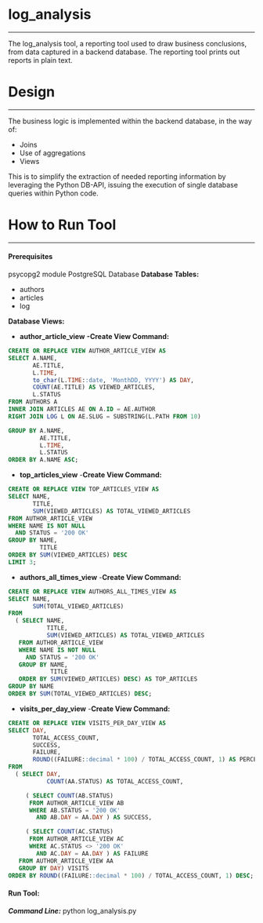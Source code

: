 # log_analysis
---
The log_analysis tool, a reporting tool used to draw business conclusions, from data captured in a backend database. The reporting tool prints out reports in plain text.
# Design
---
The business logic is implemented within the backend database, in the way of:
- Joins 
- Use of aggregations 
- Views

This is to simplify the extraction of needed reporting information by leveraging the Python DB-API, issuing the execution of single database queries within Python code.

# How to Run Tool
---
#### Prerequisites
psycopg2 module
PostgreSQL Database
**Database Tables:**
- authors
- articles
- log

**Database Views:**
- **author_article_view**
**-Create View Command:**

```sql
CREATE OR REPLACE VIEW AUTHOR_ARTICLE_VIEW AS
SELECT A.NAME,
       AE.TITLE,
       L.TIME,
       to_char(L.TIME::date, 'MonthDD, YYYY') AS DAY,
       COUNT(AE.TITLE) AS VIEWED_ARTICLES,
       L.STATUS
FROM AUTHORS A
INNER JOIN ARTICLES AE ON A.ID = AE.AUTHOR
RIGHT JOIN LOG L ON AE.SLUG = SUBSTRING(L.PATH FROM 10)

GROUP BY A.NAME,
         AE.TITLE,
         L.TIME,
         L.STATUS
ORDER BY A.NAME ASC;
```


- **top_articles_view**
-**Create View Command:**

```sql
CREATE OR REPLACE VIEW TOP_ARTICLES_VIEW AS
SELECT NAME,
       TITLE,
       SUM(VIEWED_ARTICLES) AS TOTAL_VIEWED_ARTICLES
FROM AUTHOR_ARTICLE_VIEW
WHERE NAME IS NOT NULL
  AND STATUS = '200 OK'
GROUP BY NAME,
         TITLE
ORDER BY SUM(VIEWED_ARTICLES) DESC
LIMIT 3;
```


- **authors_all_times_view**
-**Create View Command:**

```sql
CREATE OR REPLACE VIEW AUTHORS_ALL_TIMES_VIEW AS
SELECT NAME,
       SUM(TOTAL_VIEWED_ARTICLES)
FROM
  ( SELECT NAME,
           TITLE,
           SUM(VIEWED_ARTICLES) AS TOTAL_VIEWED_ARTICLES
   FROM AUTHOR_ARTICLE_VIEW
   WHERE NAME IS NOT NULL
     AND STATUS = '200 OK'
   GROUP BY NAME,
            TITLE
   ORDER BY SUM(VIEWED_ARTICLES) DESC) AS TOP_ARTICLES
GROUP BY NAME
ORDER BY SUM(TOTAL_VIEWED_ARTICLES) DESC;
```


- **visits_per_day_view**
-**Create View Command:**

```sql
CREATE OR REPLACE VIEW VISITS_PER_DAY_VIEW AS
SELECT DAY,
       TOTAL_ACCESS_COUNT,
       SUCCESS,
       FAILURE,
       ROUND((FAILURE::decimal * 100) / TOTAL_ACCESS_COUNT, 1) AS PERCENTAGE_FAILURE
FROM
  ( SELECT DAY,
           COUNT(AA.STATUS) AS TOTAL_ACCESS_COUNT,

     ( SELECT COUNT(AB.STATUS)
      FROM AUTHOR_ARTICLE_VIEW AB
      WHERE AB.STATUS = '200 OK'
        AND AB.DAY = AA.DAY ) AS SUCCESS,

     ( SELECT COUNT(AC.STATUS)
      FROM AUTHOR_ARTICLE_VIEW AC
      WHERE AC.STATUS <> '200 OK'
        AND AC.DAY = AA.DAY ) AS FAILURE
   FROM AUTHOR_ARTICLE_VIEW AA
   GROUP BY DAY) VISITS
ORDER BY ROUND((FAILURE::decimal * 100) / TOTAL_ACCESS_COUNT, 1) DESC;
```

#### Run Tool:
***Command Line:***
python log_analysis.py










